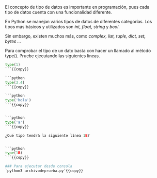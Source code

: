 


El concepto de tipo de datos es importante en programación, pues cada tipo de datos cuenta con una funcionalidad diferente.

En Python se manejan varios tipos de datos de diferentes categorías. Los tipos más básicos y utilizados son *int, float, string* y *bool*.

Sin embargo, existen muchos más, como *complex, list, tuple, dict, set, bytes* ...

Para comprobar el tipo de un dato basta con hacer un llamado al método type(). Pruebe ejecutando las siguientes líneas.


```python
type(1)
```{{copy}}

```python
type(3.4)
```{{copy}}

```python
type('hola')
```{{copy}}


```python
type('a')
```{{copy}}

¿Qué tipo tendrá la siguiente línea 1B?


```python
type(1B)
```{{copy}}

### Para ejecutar desde consola
`python3 archivodeprueba.py`{{copy}}
